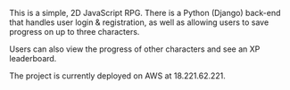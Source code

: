 This is a simple, 2D JavaScript RPG. There is a Python (Django) back-end that handles user login & registration, as well as allowing users to save progress on up to three characters. 

Users can also view the progress of other characters and see an XP leaderboard. 

The project is currently deployed on AWS at 18.221.62.221.
